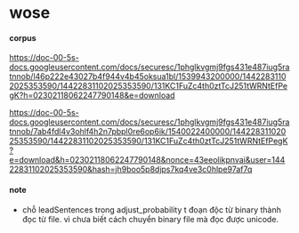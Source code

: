 # wose

#### corpus
https://doc-00-5s-docs.googleusercontent.com/docs/securesc/1phglkvgmj9fgs431e487iug5ratnnob/l46p222e43027b4f944v4b45oksua1bl/1539943200000/14422831102025353590/14422831102025353590/131KC1FuZc4th0ztTcJ251tWRNtEfPegK?h=02302118062247790148&e=download

https://doc-00-5s-docs.googleusercontent.com/docs/securesc/1phglkvgmj9fgs431e487iug5ratnnob/7ab4fdl4v3ohlf4h2n7pbpl0re6op6ik/1540022400000/14422831102025353590/14422831102025353590/131KC1FuZc4th0ztTcJ251tWRNtEfPegK?e=download&h=02302118062247790148&nonce=43eeolikpnvai&user=14422831102025353590&hash=jh9boo5p8djps7kq4ve3c0hlpe97af7q
#### note

* chỗ leadSentences trong adjust_probability t đoạn độc từ binary thành đọc từ file. vì chưa biết cách chuyển binary file mà đọc được unicode.
